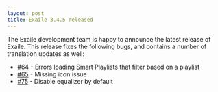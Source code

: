 ```yaml
---
layout: post
title: Exaile 3.4.5 released
---
```


The Exaile development team is happy to announce the latest release of Exaile. This release fixes the following bugs, and contains a number of translation updates as well:

* [#64](https://github.com/exaile/exaile/issues/64) - Errors loading Smart Playlists that filter based on a playlist
* [#65](https://github.com/exaile/exaile/issues/65) - Missing icon issue
* [#75](https://github.com/exaile/exaile/issues/75) - Disable equalizer by default

